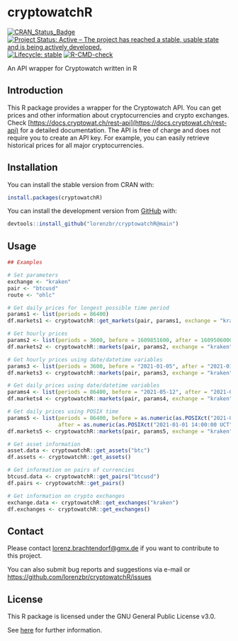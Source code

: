 # cryptowatchR

<!-- badges: start -->
[![CRAN_Status_Badge](https://www.r-pkg.org/badges/version/cryptowatchR)](https://cran.r-project.org/package=cryptowatchR)
[![Project Status: Active – The project has reached a stable, usable state and is being actively developed.](https://www.repostatus.org/badges/latest/active.svg)](https://www.repostatus.org/#active)
[![Lifecycle:
stable](https://img.shields.io/badge/lifecycle-stable-green.svg)](https://lifecycle.r-lib.org/articles/stages.html#stable-1)
[![R-CMD-check](https://github.com/lorenzbr/cryptowatchR/workflows/R-CMD-check/badge.svg)](https://github.com/lorenzbr/cryptowatchR/actions)
<!-- badges: end -->

An API wrapper for Cryptowatch written in R


## Introduction

This R package provides a wrapper for the Cryptowatch API. You can get prices and other information about cryptocurrencies and crypto exchanges. Check [https://docs.cryptowat.ch/rest-api](https://docs.cryptowat.ch/rest-api) for a detailed documentation. The API is free of charge and does not require you to create an API key. For example, you can easily retrieve historical prices for all major cryptocurrencies.


## Installation

You can install the stable version from CRAN with:
```R
install.packages(cryptowatchR)
```

You can install the development version from
[GitHub](https://github.com/) with:

```R
devtools::install_github("lorenzbr/cryptowatchR@main")
```


## Usage

```R
## Examples

# Set parameters
exchange <- "kraken"
pair <- "btcusd"
route <- "ohlc"

# Get daily prices for longest possible time period
params1 <- list(periods = 86400)
df.markets1 <- cryptowatchR::get_markets(pair, params1, exchange = "kraken", route = "ohlc")

# Get hourly prices
params2 <- list(periods = 3600, before = 1609851600, after = 1609506000)
df.markets2 <- cryptowatchR::markets(pair, params2, exchange = "kraken", route = "ohlc", datetime = FALSE)

# Get hourly prices using date/datetime variables
params3 <- list(periods = 3600, before = "2021-01-05", after = "2021-01-01")
df.markets3 <- cryptowatchR::markets(pair, params3, exchange = "kraken", route = "ohlc", datetime = TRUE)

# Get daily prices using date/datetime variables
params4 <- list(periods = 86400, before = "2021-05-12", after = "2021-01-01")
df.markets4 <- cryptowatchR::markets(pair, params4, exchange = "kraken", route = "ohlc", datetime = TRUE)

# Get daily prices using POSIX time
params5 <- list(periods = 86400, before = as.numeric(as.POSIXct("2021-05-12 14:00:00 UCT")),
                after = as.numeric(as.POSIXct("2021-01-01 14:00:00 UCT")))
df.markets5 <- cryptowatchR::markets(pair, params5, exchange = "kraken", route = "ohlc", datetime = FALSE)

# Get asset information
asset.data <- cryptowatchR::get_assets("btc")
df.assets <- cryptowatchR::get_assets()

# Get information on pairs of currencies
btcusd.data <- cryptowatchR::get_pairs("btcusd")
df.pairs <- cryptowatchR::get_pairs()

# Get information on crypto exchanges
exchange.data <- cryptowatchR::get_exchanges("kraken")
df.exchanges <- cryptowatchR::get_exchanges()
```


## Contact

Please contact <lorenz.brachtendorf@gmx.de> if you want to contribute to this project.

You can also submit bug reports and suggestions via e-mail or <https://github.com/lorenzbr/cryptowatchR/issues> 


## License

This R package is licensed under the GNU General Public License v3.0.

See [here](https://github.com/lorenzbr/cryptowatchR/blob/main/LICENSE) for further information.
